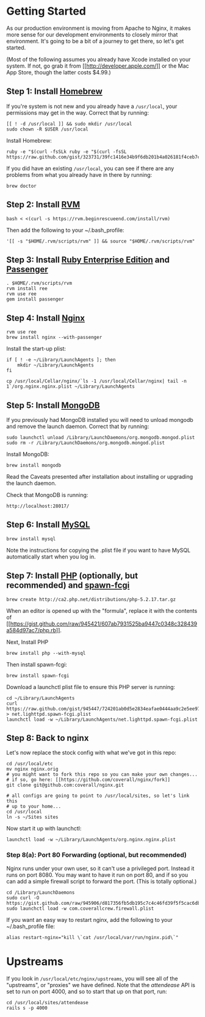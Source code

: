 # Getting Started

As our production environment is moving from Apache to Nginx, it makes more sense for our development environments to closely mirror that environment. It's going to be a bit of a journey to get there, so let's get started.

(Most of the following assumes you already have Xcode installed on your system. If not, go grab it from [[http://developer.apple.com/]] or the Mac App Store, though the latter costs $4.99.)

## Step 1: Install [Homebrew](http://mxcl.github.com/homebrew/)

If you're system is not new and you already have a ```/usr/local```, your permissions may get in the way. Correct that by running:

	[[ ! -d /usr/local ]] && sudo mkdir /usr/local
	sudo chown -R $USER /usr/local

Install Homebrew:

	ruby -e "$(curl -fsSLk ruby -e "$(curl -fsSL https://raw.github.com/gist/323731/39fc1416e34b9f6db201b4a026181f4ceb7cfa74)")"

If you did have an existing ```/usr/local```, you can see if there are any problems from what you already have in there by running:

	brew doctor

## Step 2: Install [RVM](https://rvm.beginrescueend.com/)

	bash < <(curl -s https://rvm.beginrescueend.com/install/rvm)

Then add the following to your ~/.bash_profile:

	'[[ -s "$HOME/.rvm/scripts/rvm" ]] && source "$HOME/.rvm/scripts/rvm"

## Step 3: Install [Ruby Enterprise Edition](http://www.rubyenterpriseedition.com/) and [Passenger](http://www.modrails.com/)

	. $HOME/.rvm/scripts/rvm
	rvm install ree
	rvm use ree
	gem install passenger

## Step 4: Install [Nginx](http://wiki.nginx.org/)

	rvm use ree
	brew install nginx --with-passenger

Install the start-up plist:

	if [ ! -e ~/Library/LaunchAgents ]; then
		mkdir ~/Library/LaunchAgents
	fi

	cp /usr/local/Cellar/nginx/`ls -1 /usr/local/Cellar/nginx| tail -n 1`/org.nginx.nginx.plist ~/Library/LaunchAgents

## Step 5: Install [MongoDB](http://mongodb.org/)

If you previously had MongoDB installed you will need to unload mongodb and remove the launch daemon. Correct that by running:

	sudo launchctl unload /Library/LaunchDaemons/org.mongodb.mongod.plist
	sudo rm -r /Library/LaunchDaemons/org.mongodb.mongod.plist

Install MongoDB:

	brew install mongodb

Read the Caveats presented after installation about installing or upgrading the launch daemon.

Check that MongoDB is running:

	http://localhost:28017/

## Step 6: Install [MySQL](http://mysql.org/)

	brew install mysql

Note the instructions for copying the .plist file if you want to have MySQL automatically start when you log in.

## Step 7: Install [PHP](http://php.net/) (optionally, but recommended) and [spawn-fcgi](http://redmine.lighttpd.net/projects/spawn-fcgi)

	brew create http://ca2.php.net/distributions/php-5.2.17.tar.gz

When an editor is opened up with the "formula", replace it with the contents of [[https://gist.github.com/raw/945421/607ab7931525ba9447c0348c328439a584d97ac7/php.rb]].

Next, Install PHP

	brew install php --with-mysql

Then install spawn-fcgi:

	brew install spawn-fcgi

Download a launchctl plist file to ensure this PHP server is running:

	cd ~/Library/LaunchAgents
	curl https://raw.github.com/gist/945447/724201ab0d5e2834eafae0444aa9c2e5ee977f3e > net.lighttpd.spawn-fcgi.plist
	launchctl load -w ~/Library/LaunchAgents/net.lighttpd.spawn-fcgi.plist

## Step 8: Back to nginx

Let's now replace the stock config with what we've got in this repo:

	cd /usr/local/etc
	mv nginx nginx.orig
	# you might want to fork this repo so you can make your own changes...
	# if so, go here: [[https://github.com/coverall/nginx/fork]]
	git clone git@github.com:coverall/nginx.git
	
	# all configs are going to point to /usr/local/sites, so let's link this
	# up to your home...
	cd /usr/local
	ln -s ~/Sites sites

	
Now start it up with launchctl:

	launchctl load -w ~/Library/LaunchAgents/org.nginx.nginx.plist

### Step 8(a): Port 80 Forwarding (optional, but recommended)

Nginx runs under your own user, so it can't use a privileged port. Instead it runs on port 8080. You may want to have it run on port 80, and if so you can add a simple firewall script to forward the port. (This is totally optional.)

	cd /Library/LaunchDaemons
	sudo curl -O https://gist.github.com/raw/945906/d817356fb5db195c7c4c46fd39f5f5cac6db6e8f/com.coverallcrew.firewall.plist
	sudo launchctl load -w com.coverallcrew.firewall.plist

If you want an easy way to restart nginx, add the following to your ~/.bash_profile file:

	alias restart-nginx="kill \`cat /usr/local/var/run/nginx.pid\`"

# Upstreams

If you look in ```/usr/local/etc/nginx/upstreams```, you will see all of the "upstreams", or "proxies" we have defined. Note that the *attendease* API is set to run on port 4000, and so to start that up on that port, run:

	cd /usr/local/sites/attendease
	rails s -p 4000


